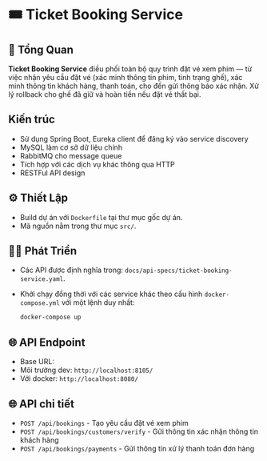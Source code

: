 
# 🎟️ Ticket Booking Service

## 📝 Tổng Quan

**Ticket Booking Service** điều phối toàn bộ quy trình đặt vé xem phim 
— từ việc nhận yêu cầu đặt vé (xác minh thông tin phim, tình trạng ghế), 
xác minh thông tin khách hàng, thanh toán, cho đến gửi thông báo xác nhận.
Xử lý rollback cho ghế đã giữ và hoàn tiền nếu đặt vé thất bại.

## Kiến trúc

* Sử dụng Spring Boot, Eureka client để đăng ký vào service discovery
* MySQL làm cơ sở dữ liệu chính
* RabbitMQ cho message queue
* Tích hợp với các dịch vụ khác thông qua HTTP
* RESTFul API design

## ⚙️ Thiết Lập

* Build dự án với `Dockerfile` tại thư mục gốc dự án.
* Mã nguồn nằm trong thư mục `src/`.

## 👨‍💻 Phát Triển

* Các API được định nghĩa trong: `docs/api-specs/ticket-booking-service.yaml`.
* Khởi chạy đồng thời với các service khác theo cấu hình `docker-compose.yml` với một lệnh duy nhất:

  ```bash
  docker-compose up
  ```

## 🌐 API Endpoint

* Base URL: 
* Môi trường dev: `http://localhost:8105/`
* Với docker: `http://localhost:8080/`

## 🌐 API chi tiết

* `POST /api/bookings` - Tạo yêu cầu đặt vé xem phim
* `POST /api/bookings/customers/verify` - Gửi thông tin xác nhận thông tin khách hàng
* `POST /api/bookings/payments` - Gửi thông tin xử lý thanh toán đơn hàng
